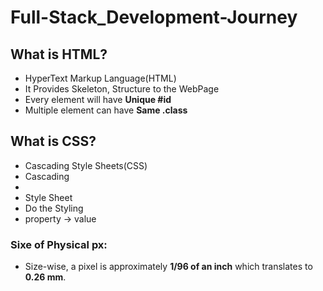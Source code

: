 # Full-Stack_Development-Journey

## What is HTML?
- HyperText Markup Language(HTML)
- It Provides Skeleton, Structure to the WebPage
- Every element will have **Unique #id**
- Multiple element can have **Same .class**


## What is CSS?
- Cascading Style Sheets(CSS)
- Cascading
 -
- Style Sheet
 - Do the Styling
 - property -> value

### Sixe of Physical px:
- Size-wise, a pixel is approximately **1/96 of an inch** which translates to **0.26 mm**.





